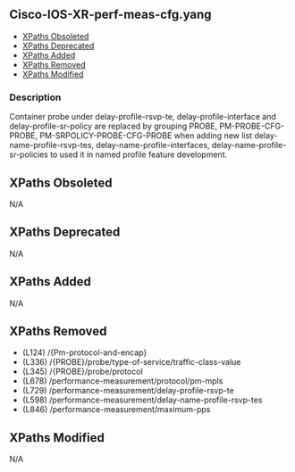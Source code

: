 ## Cisco-IOS-XR-perf-meas-cfg.yang

- [XPaths Obsoleted](#xpaths-obsoleted)
- [XPaths Deprecated](#xpaths-deprecated)
- [XPaths Added](#xpaths-added)
- [XPaths Removed](#xpaths-removed)
- [XPaths Modified](#xpaths-modified)

### Description

Container probe under delay-profile-rsvp-te, delay-profile-interface and delay-profile-sr-policy are replaced by grouping PROBE, PM-PROBE-CFG-PROBE, PM-SRPOLICY-PROBE-CFG-PROBE when adding new list delay-name-profile-rsvp-tes, delay-name-profile-interfaces, delay-name-profile-sr-policies to used it in named profile feature development.

## XPaths Obsoleted

N/A

## XPaths Deprecated

N/A

## XPaths Added

N/A

## XPaths Removed

- (L124)	/{Pm-protocol-and-encap}
- (L336)	/{PROBE}/probe/type-of-service/traffic-class-value
- (L345)	/{PROBE}/probe/protocol
- (L678)	/performance-measurement/protocol/pm-mpls
- (L729)	/performance-measurement/delay-profile-rsvp-te
- (L598)	/performance-measurement/delay-name-profile-rsvp-tes
- (L846)	/performance-measurement/maximum-pps

## XPaths Modified

N/A

